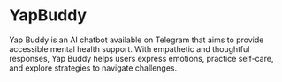 # YapBuddy
Yap Buddy is an AI chatbot available on Telegram that aims to provide accessible mental health support. With empathetic and thoughtful responses, Yap Buddy helps users express emotions, practice self-care, and explore strategies to navigate challenges.
